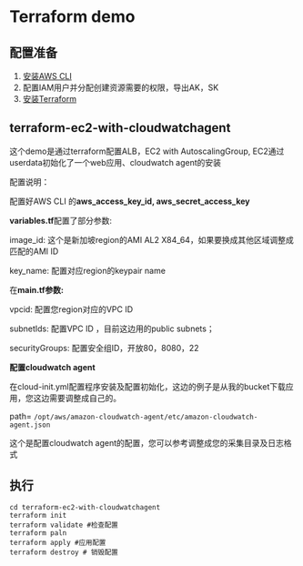 # Terraform demo

## 配置准备

1. [安装AWS CLI](https://docs.aws.amazon.com/cli/latest/userguide/getting-started-install.html) 
2. 配置IAM用户并分配创建资源需要的权限，导出AK，SK
3. [安装Terraform](https://developer.hashicorp.com/terraform/tutorials/aws-get-started/install-cli)

## terraform-ec2-with-cloudwatchagent

这个demo是通过terraform配置ALB，EC2 with AutoscalingGroup, EC2通过userdata初始化了一个web应用、cloudwatch agent的安装

配置说明：

配置好AWS CLI 的**aws_access_key_id, aws_secret_access_key**

**variables.tf**配置了部分参数:

image_id: 这个是新加坡region的AMI AL2 X84_64，如果要换成其他区域调整成匹配的AMI ID

key_name:  配置对应region的keypair name

在**main.tf参数:**

vpcid: 配置您region对应的VPC ID

subnetIds: 配置VPC ID ，目前这边用的public subnets；

securityGroups: 配置安全组ID，开放80，8080，22

**配置cloudwatch agent**

在cloud-init.yml配置程序安装及配置初始化，这边的例子是从我的bucket下载应用，您这边需要调整成自己的。

path= `/opt/aws/amazon-cloudwatch-agent/etc/amazon-cloudwatch-agent.json`

这个是配置cloudwatch agent的配置，您可以参考调整成您的采集目录及日志格式

## 执行

```
cd terraform-ec2-with-cloudwatchagent
terraform init 
terraform validate #检查配置
terraform paln
terraform apply #应用配置
terraform destroy # 销毁配置
```

